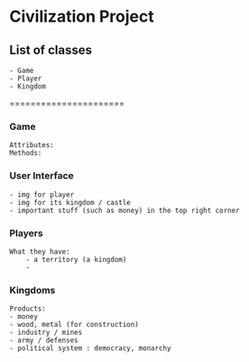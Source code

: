 # Civilization Project

## List of classes
	- Game
	- Player
	- Kingdom
======================


### Game
	Attributes:
	Methods:


### User Interface
	- img for player
	- img for its kingdom / castle
	- important stuff (such as money) in the top right corner

### Players
	What they have:
		- a territory (a kingdom)
		- 

### Kingdoms
	Products:
	- money
	- wood, metal (for construction)
	- industry / mines
	- army / defenses
	- political system : democracy, monarchy


